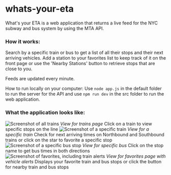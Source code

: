# whats-your-eta

What's your ETA is a web application that returns a live feed for the NYC subway and bus system by using the MTA API.

### How it works:
Search by a specific train or bus to get a list of all their stops and their next arriving vehicles. Add a station to your favorites list to keep track of it on the front page or use the 'Nearby Stations' button to retrieve stops that are close to you.

Feeds are updated every minute. 

How to run locally on your computer:
Use `node app.js` in the default folder to run the server for the API and use `npm run dev` in the src folder to run the web application.

### What the application looks like:
![Screenshot of all trains](https://imgur.com/ApvICiJ.jpg)
_View for trains page_
Click on a train to view specific stops on the line
![Screenshot of a specific train](https://imgur.com/A8OVjlb.jpg)
_View for a specific train_
Check for next arriving times on Northbound and Southbound trains or click on the star to favorite a specific stop
![Screenshot of a specific bus stop](https://imgur.com/kvobici.jpg)
_View for specific bus_
Click on the stop name to get bus times in both directions
![Screenshot of favorites, including train alerts](https://imgur.com/A9751bu.jpg)
_View for favorites page with vehicle alerts_
Displays your favorite train and bus stops or click the button for nearby train and bus stops